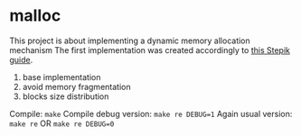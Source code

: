 # malloc
This project is about implementing a dynamic memory allocation mechanism
The first implementation was created accordingly to [this Stepik guide](https://stepik.org/lesson/44328/step/1?unit=22140).

1. base implementation
2. avoid memory fragmentation
3. blocks size distribution

Compile: ```make```
Compile debug version: ```make re DEBUG=1```
Again usual version: ```make re``` OR ```make re DEBUG=0```
